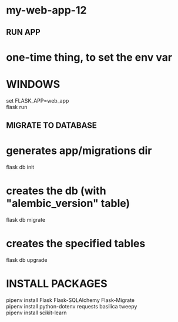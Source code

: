 # my-web-app-12

## RUN APP
# one-time thing, to set the env var
# WINDOWS
set FLASK_APP=web_app  
flask run

## MIGRATE TO DATABASE
# generates app/migrations dir
flask db init 
# creates the db (with "alembic_version" table)
flask db migrate 
# creates the specified tables
flask db upgrade 

# INSTALL PACKAGES
pipenv install Flask Flask-SQLAlchemy Flask-Migrate  
pipenv install python-dotenv requests basilica tweepy  
pipenv install scikit-learn